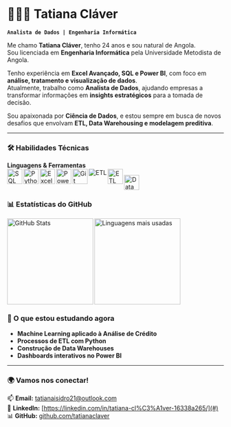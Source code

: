 # 👩🏻‍💻 Tatiana Cláver

**`Analista de Dados | Engenharia Informática`**

Me chamo **Tatiana Cláver**, tenho 24 anos e sou natural de Angola.  
Sou licenciada em **Engenharia Informática** pela Universidade Metodista de Angola.  

Tenho experiência em **Excel Avançado, SQL e Power BI**, com foco em **análise, tratamento e visualização de dados**.  
Atualmente, trabalho como **Analista de Dados**, ajudando empresas a transformar informações em **insights estratégicos** para a tomada de decisão.  

Sou apaixonada por **Ciência de Dados**, e estou sempre em busca de novos desafios que envolvam **ETL, Data Warehousing e modelagem preditiva**.  

---

### 🛠️ Habilidades Técnicas
 **Linguagens & Ferramentas**
  <br/>
  <img align="left" alt="SQL" title="SQL" width="35px" src="https://cdn.jsdelivr.net/gh/devicons/devicon/icons/mysql/mysql-original.svg"/>
  <img align="left" alt="Python" title="Python" width="35px" src="https://cdn.jsdelivr.net/gh/devicons/devicon/icons/python/python-original.svg"/>
  <img align="left" alt="Excel" title="Excel" width="35px" src="https://img.icons8.com/color/48/microsoft-excel-2019--v1.png"/>
  <img align="left" alt="Power BI" title="Power BI" width="35px" src="https://img.icons8.com/color/48/power-bi.png"/>
  <img align="left" alt="Git" title="Git" width="35px" src="https://cdn.jsdelivr.net/gh/devicons/devicon/icons/git/git-original.svg"/>
  <img align="left" alt="ETL" title="ETL" src="https://img.shields.io/badge/ETL-Process-blue?style=for-the-badge&logo=databricks&logoColor=white"/>
<img align="left" alt="ETL" title="ETL" width="35px" src="https://cdn-icons-png.flaticon.com/512/4248/4248443.png"/>

  <img align="left" alt="Data Warehouse" title="Data Warehouse" width="35px" src="https://img.icons8.com/external-flaticons-lineal-color-flat-icons/64/external-database-data-analytics-flaticons-lineal-color-flat-icons.png"/>
  
  <br/>
  <br/>
  
### 📊 Estatísticas do GitHub
<p>
  <img 
    align="left" 
    alt="GitHub Stats" 
    height="200" 
    src="https://github-readme-stats.vercel.app/api?username=tatianaclaver&show_icons=true&theme=tokyonight&include_all_commits=true&locale=pt-br" 
  />

  <img 
    align="left" 
    alt="Linguagens mais usadas" 
    height="200" 
    src="https://github-readme-stats.vercel.app/api/top-langs/?username=tatianaclaver&theme=tokyonight&layout=compact&custom_title=Tecnologias&langs_count=6" 
  />
</p>

<br clear="left"/>

### 🚀 O que estou estudando agora
- **Machine Learning aplicado à Análise de Crédito**  
- **Processos de ETL com Python**  
- **Construção de Data Warehouses**  
- **Dashboards interativos no Power BI**  

---

### 🌍 Vamos nos conectar!
📫 **Email:** tatianaisidro21@outlook.com  
💼 **LinkedIn:** [https://linkedin.com/in/tatiana-cl%C3%A1ver-16338a265/](#)  
📊 **GitHub:** [github.com/tatianaclaver](#)  
